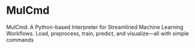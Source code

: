 # MulCmd
MulCmd: A Python-based Interpreter for Streamlined Machine Learning Workflows. Load, preprocess, train, predict, and visualize—all with simple commands

